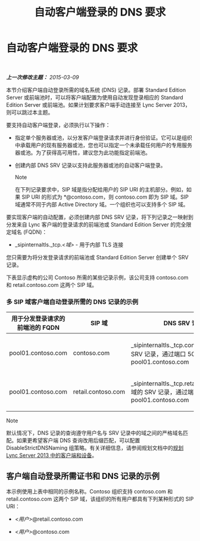 ﻿---
title: 自动客户端登录的 DNS 要求
TOCTitle: 自动客户端登录的 DNS 要求
ms:assetid: 3bcd4bb3-a022-4ffa-b005-1a95ad2b1796
ms:mtpsurl: https://technet.microsoft.com/zh-cn/library/Gg425884(v=OCS.15)
ms:contentKeyID: 49312562
ms.date: 05/19/2016
mtps_version: v=OCS.15
ms.translationtype: HT
---

# 自动客户端登录的 DNS 要求

 

_**上一次修改主题：** 2015-03-09_

本节介绍客户端自动登录所需的域名系统 (DNS) 记录。部署 Standard Edition Server 或前端池时，可以将客户端配置为使用自动发现登录相应的 Standard Edition Server 或前端池。如果计划要求客户端手动连接至 Lync Server 2013，则可以跳过本主题。

要支持自动客户端登录，必须执行以下操作：

  - 指定单个服务器或池，以分发客户端登录请求并进行身份验证。它可以是组织中承载用户的现有服务器或池，您也可以指定一个未承载任何用户的专用服务器或池。为了获得高可用性，建议您为此功能指定前端池。

  - 创建内部 DNS SRV 记录以支持此服务器或池的自动客户端登录。
    
    > [!NOTE]  
    > 在下列记录要求中，SIP 域是指分配给用户的 SIP URI 的主机部分。例如，如果 SIP URI 的形式为 *@contoso.com，则 contoso.com 即为 SIP 域。SIP 域通常不同于内部 Active Directory 域。一个组织也可以支持多个 SIP 域。
    


要实现客户端的自动配置，必须创建内部 DNS SRV 记录，将下列记录之一映射到分发来自 Lync 客户端的登录请求的前端池或 Standard Edition Server 的完全限定域名 (FQDN)：

  - \_sipinternaltls.\_tcp.*\<域\>* - 用于内部 TLS 连接

您只需要为将分发登录请求的前端池或 Standard Edition Server 创建单个 SRV 记录。

下表显示虚构的公司 Contoso 所需的某些记录示例，该公司支持 contoso.com 和 retail.contoso.com 这两个 SIP 域。

### 多 SIP 域客户端自动登录所需的 DNS 记录的示例

<table>
<colgroup>
<col style="width: 33%" />
<col style="width: 33%" />
<col style="width: 33%" />
</colgroup>
<thead>
<tr class="header">
<th>用于分发登录请求的前端池的 FQDN</th>
<th>SIP 域</th>
<th>DNS SRV 记录</th>
</tr>
</thead>
<tbody>
<tr class="odd">
<td><p>pool01.contoso.com</p></td>
<td><p>contoso.com</p></td>
<td><p>_sipinternaltls._tcp.contoso.com 域的 SRV 记录，通过端口 5061 映射到 pool01.contoso.com</p></td>
</tr>
<tr class="even">
<td><p>pool01.contoso.com</p></td>
<td><p>retail.contoso.com</p></td>
<td><p>_sipinternaltls._tcp.retail.contoso.com 域的 SRV 记录，通过端口 5061 映射到 pool01.contoso.com</p></td>
</tr>
</tbody>
</table>


> [!NOTE]  
> 默认情况下，DNS 记录的查询遵守用户名与 SRV 记录中的域之间的严格域名匹配。如果更希望客户端 DNS 查询改用后缀匹配，可以配置 DisableStrictDNSNaming 组策略。有关详细信息，请参阅规划文档中的<a href="lync-server-2013-planning-for-clients-and-devices.md">规划 Lync Server 2013 中的客户端和设备</a>。



## 客户端自动登录所需证书和 DNS 记录的示例

本示例使用上表中相同的示例名称。Contoso 组织支持 contoso.com 和 retail.contoso.com 这两个 SIP 域，该组织的所有用户都具有下列某种形式的 SIP URI：

  - *\<用户\>*@retail.contoso.com

  - *\<用户\>*@contoso.com


